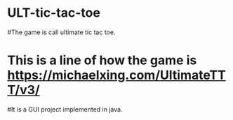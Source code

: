 # ULT-tic-tac-toe

#The game is call ultimate tic tac toe.
# This is a line of how the game is https://michaelxing.com/UltimateTTT/v3/
#It is a GUI project implemented in java.
